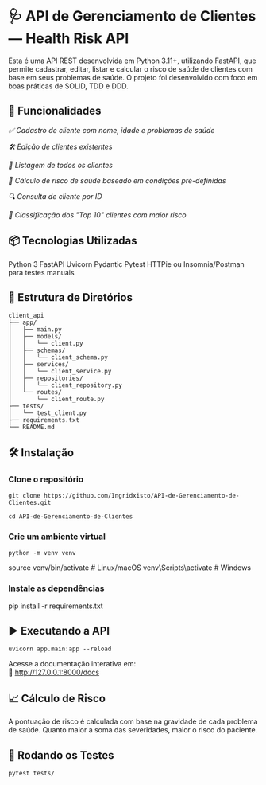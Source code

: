 # **🩺 API de Gerenciamento de Clientes — Health Risk API**
Esta é uma API REST desenvolvida em Python 3.11+, utilizando FastAPI, que permite cadastrar, editar, listar e calcular o risco de saúde de clientes com base em seus problemas de saúde. O projeto foi desenvolvido com foco em boas práticas de SOLID, TDD e DDD.

## **🚀 Funcionalidades**
*✅ Cadastro de cliente com nome, idade e problemas de saúde*

*🛠️ Edição de clientes existentes*

*📄 Listagem de todos os clientes*

*🧠 Cálculo de risco de saúde baseado em condições pré-definidas*

*🔍 Consulta de cliente por ID*

*🔬 Classificação dos "Top 10" clientes com maior risco*

## **📦 Tecnologias Utilizadas**
Python 3
FastAPI
Uvicorn
Pydantic
Pytest
HTTPie ou Insomnia/Postman para testes manuais

## **📁 Estrutura de Diretórios**
```   
client_api
├── app/
│   ├── main.py
│   ├── models/
│   │   └── client.py
│   ├── schemas/
│   │   └── client_schema.py
│   ├── services/
│   │   └── client_service.py
│   ├── repositories/
│   │   └── client_repository.py
│   └── routes/
│       └── client_route.py
├── tests/
│   └── test_client.py
├── requirements.txt
└── README.md
```   

## **🛠️ Instalação**   
### Clone o repositório
```
git clone https://github.com/Ingridxisto/API-de-Gerenciamento-de-Clientes.git
```
```
cd API-de-Gerenciamento-de-Clientes

```

### Crie um ambiente virtual
```
python -m venv venv
``` 
source venv/bin/activate  # Linux/macOS
venv\Scripts\activate     # Windows

### Instale as dependências
pip install -r requirements.txt

## **▶️ Executando a API**
```   
uvicorn app.main:app --reload
```  
Acesse a documentação interativa em:  
📄 http://127.0.0.1:8000/docs

## **📈 Cálculo de Risco**
A pontuação de risco é calculada com base na gravidade de cada problema de saúde.
Quanto maior a soma das severidades, maior o risco do paciente.

## **🧪 Rodando os Testes**
```  
pytest tests/
``` 
